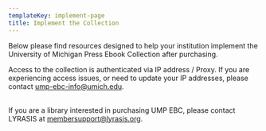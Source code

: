```yaml
---
templateKey: implement-page
title: Implement the Collection
---
```

Below please find resources designed to help your institution implement the University of Michigan Press Ebook Collection after purchasing.

Access to the collection is authenticated via IP address / Proxy. If you are experiencing access issues, or need to update your IP addresses, please contact [ump-ebc-info@umich.edu](mailto:ump-ebc-info@umich.edu).

\
If you are a library interested in purchasing UMP EBC, please contact LYRASIS at [membersupport@lyrasis.org](mailto:membersupport@lyrasis.org).